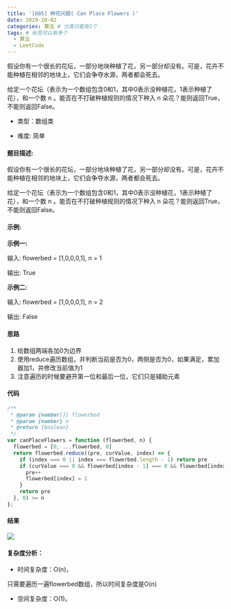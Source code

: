 ```yaml
---
title: '[605] 种花问题( Can Place Flowers )'
date: 2019-10-02
categories: 算法 # 分类只能有1个
tags: # 标签可以有多个
  - 算法
  - LeetCode
---
```


假设你有一个很长的花坛，一部分地块种植了花，另一部分却没有。可是，花卉不能种植在相邻的地块上，它们会争夺水源，两者都会死去。

给定一个花坛（表示为一个数组包含0和1，其中0表示没种植花，1表示种植了花），和一个数 n 。能否在不打破种植规则的情况下种入 n 朵花？能则返回True，不能则返回False。

<!-- more -->

- 类型：数组类

- 难度: 简单

#### 题目描述:

假设你有一个很长的花坛，一部分地块种植了花，另一部分却没有。可是，花卉不能种植在相邻的地块上，它们会争夺水源，两者都会死去。

给定一个花坛（表示为一个数组包含0和1，其中0表示没种植花，1表示种植了花），和一个数 n 。能否在不打破种植规则的情况下种入 n 朵花？能则返回True，不能则返回False。

#### 示例:

**示例一:**

输入: flowerbed = [1,0,0,0,1], n = 1

输出: True

**示例二:**

输入: flowerbed = [1,0,0,0,1], n = 2

输出: False

#### 思路

1.  给数组两端各加0为边界
1.  使用reduce遍历数组，并判断当前是否为0，两侧是否为0，如果满足，累加器加1，并修改当前值为1
1.  注意遍历的时候要避开第一位和最后一位，它们只是辅助元素

#### 代码

```javascript
/**
 * @param {number[]} flowerbed
 * @param {number} n
 * @return {boolean}
 */
var canPlaceFlowers = function (flowerbed, n) {
  flowerbed = [0, ...flowerbed, 0]
  return flowerbed.reduce((pre, curValue, index) => {
    if (index === 0 || index === flowerbed.length - 1) return pre
    if (curValue === 0 && flowerbed[index - 1] === 0 && flowerbed[index + 1] === 0) {
      pre++
      flowerbed[index] = 1
    }
    return pre
  }, 0) >= n
};
```

#### 结果

![](http://lailailee.oss-cn-chengdu.aliyuncs.com/%E5%8D%9A%E5%AE%A2%E5%9B%BE%E7%89%87/leetcode-605.png)

#### 复杂度分析：

- 时间复杂度：O(n)，

只需要遍历一遍flowerbed数组，所以时间复杂度是O(n)

- 空间复杂度：O(1)。

